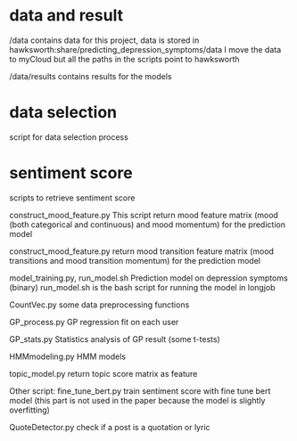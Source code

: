 # data and result

/data
contains data for this project, data is stored in hawksworth:share/predicting_depression_symptoms/data
I move the data to myCloud but all the paths in the scripts point to hawksworth

/data/results
contains results for the models

# data selection

script for data selection process

# sentiment score

scripts to retrieve sentiment score

construct_mood_feature.py
This script return mood feature matrix (mood (both categorical and continuous) and mood momentum) for the prediction model

construct_mood_feature.py
return mood transition feature matrix (mood transitions and mood transition momentum) for the prediction model

model_training.py, run_model.sh
Prediction model on depression symptoms (binary)
run_model.sh is the bash script for running the model in longjob 

CountVec.py
some data preprocessing functions

GP_process.py
GP regression fit on each user

GP_stats.py
Statistics analysis of GP result (some t-tests)

HMMmodeling.py
HMM models

topic_model.py
return topic score matrix as feature

Other script:
fine_tune_bert.py
train sentiment score with fine tune bert model (this part is not used in the paper because the model is slightly overfitting)


QuoteDetector.py
check if a post is a quotation or lyric

